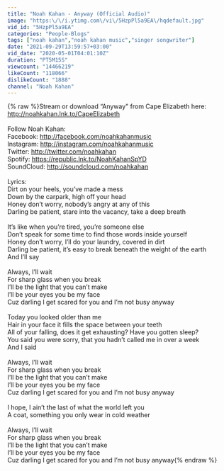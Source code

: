 ```yaml
---
title: "Noah Kahan - Anyway (Official Audio)"
image: "https:\/\/i.ytimg.com\/vi\/5HzpPl5a9EA\/hqdefault.jpg"
vid_id: "5HzpPl5a9EA"
categories: "People-Blogs"
tags: ["noah kahan","noah kahan music","singer songwriter"]
date: "2021-09-29T13:59:57+03:00"
vid_date: "2020-05-01T04:01:10Z"
duration: "PT5M15S"
viewcount: "14466219"
likeCount: "118066"
dislikeCount: "1888"
channel: "Noah Kahan"
---
```

{% raw %}Stream or download “Anyway&quot; from Cape Elizabeth here: <a rel="nofollow" target="blank" href="http://noahkahan.lnk.to/CapeElizabeth">http://noahkahan.lnk.to/CapeElizabeth</a><br /><br />Follow Noah Kahan:<br />Facebook: <a rel="nofollow" target="blank" href="http://facebook.com/noahkahanmusic">http://facebook.com/noahkahanmusic</a> <br />Instagram: <a rel="nofollow" target="blank" href="http://instagram.com/noahkahanmusic">http://instagram.com/noahkahanmusic</a> <br />Twitter: <a rel="nofollow" target="blank" href="http://twitter.com/noahkahan">http://twitter.com/noahkahan</a> <br />Spotify: <a rel="nofollow" target="blank" href="https://republic.lnk.to/NoahKahanSpYD">https://republic.lnk.to/NoahKahanSpYD</a> <br />SoundCloud: <a rel="nofollow" target="blank" href="http://soundcloud.com/noahkahan">http://soundcloud.com/noahkahan</a><br /><br />Lyrics:<br />Dirt on your heels, you’ve made a mess<br />Down by the carpark, high off your head<br />Honey don’t worry, nobody’s angry at any of this<br />Darling be patient, stare into the vacancy, take a deep breath<br /><br />It’s like when you’re tired, you’re someone else<br />Don’t speak for some time to find those words inside yourself<br />Honey don’t worry, I’ll do your laundry, covered in dirt<br />Darling be patient, it’s easy to break beneath the weight of the earth<br />And I’ll say<br /><br />Always, I’ll wait<br />For sharp glass when you break<br />I’ll be the light that you can’t make<br />I’ll be your eyes you be my face<br />Cuz darling I get scared for you and I’m not busy anyway<br /><br />Today you looked older than me<br />Hair in your face it fills the space between your teeth<br />All of your falling, does it get exhausting? Have you gotten sleep?<br />You said you were sorry, that you hadn’t called me in over a week <br />And I said <br /><br />Always, I’ll wait<br />For sharp glass when you break<br />I’ll be the light that you can’t make<br />I’ll be your eyes you be my face<br />Cuz darling I get scared for you and I’m not busy anyway<br /><br />I hope, I ain’t the last of what the world left you<br />A coat, something you only wear in cold weather<br /><br />Always, I’ll wait<br />For sharp glass when you break<br />I’ll be the light that you can’t make<br />I’ll be your eyes you be my face<br />Cuz darling I get scared for you and I’m not busy anyway{% endraw %}
